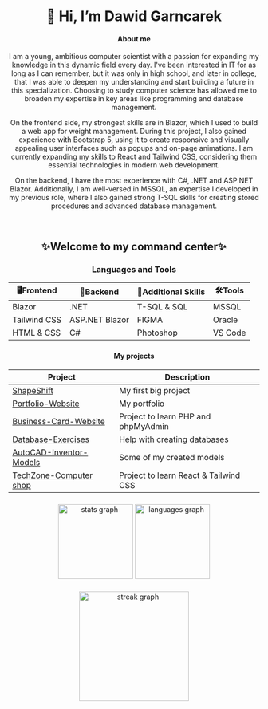 <h1 align="center">👋 Hi, I’m Dawid Garncarek</h1>
<h4 align="center">About me</h4>
<p align="center"> I am a young, ambitious computer scientist with a passion for expanding my knowledge in this dynamic field every day. I've been interested in IT for as long as I can remember, but it was only in high school, and later in college, that I was able to deepen my understanding and start building a future in this specialization. Choosing to study computer science has allowed me to broaden my expertise in key areas like programming and database management.</p>

<p align="center"> On the frontend side, my strongest skills are in Blazor, which I used to build a web app for weight management. During this project, I also gained experience with Bootstrap 5, using it to create responsive and visually appealing user interfaces such as popups and on-page animations. I am currently expanding my skills to React and Tailwind CSS, considering them essential technologies in modern web development.

<p align="center"> On the backend, I have the most experience with C#, .NET and ASP.NET Blazor. Additionally, I am well-versed in MSSQL, an expertise I developed in my previous role, where I also gained strong T-SQL skills for creating stored procedures and advanced database management.</p>

<p></br></p>

<h2 align="center">✨Welcome to my command center✨</h2>

<h3 align="center">Languages and Tools</h3>

<div align="center">
  
|  🖥Frontend  |   🧱Backend    | 💾Additional Skills | 🛠Tools |
| ------------ | -------------- | ------------- |----------|
| Blazor       | .NET     | T-SQL & SQL    |  MSSQL |
| Tailwind CSS     | ASP.NET Blazor       | FIGMA      | Oracle |
| HTML & CSS | C# | Photoshop | VS Code |

</div>

###

<h4 align="center">My projects</h4>

<div align="center">

| Project | Description |
|--------------------------|-----------------------------|
| [ShapeShift](https://github.com/DawidGarncarek/ShapeShift-Project) | My first big project |
| [Portfolio-Website](https://github.com/DawidGarncarek/Portfolio-Website) | My portfolio |
| [Business-Card-Website](https://github.com/DawidGarncarek/Business-Card-Website) | Project to learn PHP and phpMyAdmin |
| [Database-Exercises](https://github.com/DawidGarncarek/Database-Exercises) | Help with creating databases |
| [AutoCAD-Inventor-Models](https://github.com/DawidGarncarek/AutoCAD-Inventor-Models) | Some of my created models |
| [TechZone-Computer shop](https://github.com/DawidGarncarek/Project-sketch) | Project to learn React & Tailwind CSS |

</div>

###

<div align="center">
  <img src="https://github-readme-stats.vercel.app/api?username=DawidGarncarek&hide_title=false&hide_rank=false&show_icons=true&include_all_commits=true&count_private=true&disable_animations=false&theme=dracula&locale=en&hide_border=false" height="150" alt="stats graph"  />
  <img src="https://github-readme-stats.vercel.app/api/top-langs?username=DawidGarncarek&locale=en&hide_title=false&layout=compact&card_width=320&langs_count=5&theme=dracula&hide_border=false" height="150" alt="languages graph"  />
</div>

###

<div align="center">
  <img src="https://streak-stats.demolab.com?user=DawidGarncare&locale=en&mode=daily&theme=dark&hide_border=false&border_radius=5&order=3" height="220" alt="streak graph"  />
</div>
